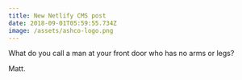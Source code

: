 ```yaml
---
title: New Netlify CMS post
date: 2018-09-01T05:59:55.734Z
image: /assets/ashco-logo.png
---
```

What do you call a man at your front door who has no arms or legs? 



Matt.
